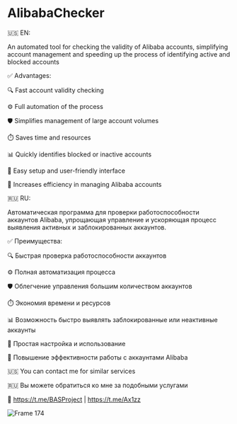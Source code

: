 # AlibabaChecker

🇺🇸 EN:

An automated tool for checking the validity of Alibaba accounts, simplifying account management and speeding up the process of identifying active and blocked accounts

✅ Advantages:

🔍 Fast account validity checking

⚙️ Full automation of the process

🛡️ Simplifies management of large account volumes

⏱️ Saves time and resources

📊 Quickly identifies blocked or inactive accounts

🔧 Easy setup and user-friendly interface

🚀 Increases efficiency in managing Alibaba accounts

🇷🇺 RU:

Автоматическая программа для проверки работоспособности аккаунтов Alibaba, упрощающая управление и ускоряющая процесс выявления активных и заблокированных аккаунтов.

✅ Преимущества:

🔍 Быстрая проверка работоспособности аккаунтов

⚙️ Полная автоматизация процесса

🛡️ Облегчение управления большим количеством аккаунтов

⏱️ Экономия времени и ресурсов

📊 Возможность быстро выявлять заблокированные или неактивные аккаунты

🔧 Простая настройка и использование

🚀 Повышение эффективности работы с аккаунтами Alibaba

🇺🇸 You can contact me for similar services

🇷🇺 Вы можете обратиться ко мне за подобными услугами

💬 https://t.me/BASProject | https://t.me/Ax1zz

![Frame 174](https://github.com/user-attachments/assets/7ae4c5d0-a424-45aa-bd8d-5818a20bb395)
